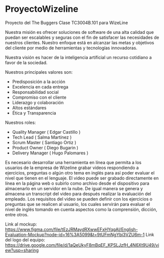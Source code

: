 # ProyectoWizeline
Proyecto del The Buggers Clase TC3004B.101 para WizeLine

Nuestra misión es ofrecer soluciones de software de una alta calidad que puedan ser escalables
y seguras con el fin de satisfacer las necesidades de nuestros clientes. Nuestro enfoque está
en alcanzar las metas y objetivos del cliente por medio de herramientas y tecnologías innovadoras.

Nuestra visión es hacer de la inteligencia artificial un recurso cotidiano a favor de la sociedad.

Nuestros principales valores son:

- Predisposición a la acción
- Excelencia en cada entrega
- Responsabilidad social
- Compromiso con el cliente
- Liderazgo y colaboración
- Altos estándares
- Ética y Transparencia

Nuestros roles:

- Quality Manager ( Edgar Castillo )
- Tech Lead ( Salma Martínez )
- Scrum Master ( Santiago Ortiz )
- Product Owner ( Diego Bugarin )
- Delivery Manager ( Hugo Palomares )

Es necesario desarrollar una herramienta en línea que permita a los usuarios de la empresa de Wizeline grabar videos respondiendo a ejercicios, preguntas o algún otro tema en inglés para así poder evaluar el nivel que tienen en el lenguaje. El video puede ser grabado directamente en línea en la página web o subirlo como archivo desde el dispositivo para almacenarlo en un servidor en la nube. De igual manera se genera y almacena un transcript del video para después realizar la evaluación del empleado. Los requisitos del video se pueden definir con los ejercicios o preguntas que se realicen al usuario, los cuales servirán para evaluar el nivel de inglés tomando en cuenta aspectos como la comprensión, dicción, entre otros.

Link al mockup:   https://www.figma.com/file/tEzJRMaydRXwwEFxHYqgAl/English-Evaluation-Mockup?node-id=16%3A5099&t=9tUFmNgYbi3VZU6m-1
Link del logo del equipo: https://drive.google.com/file/d/1aQeUkyF8mBqEF_KPSLJzfH_4N6Xt9U49/view?usp=sharing
